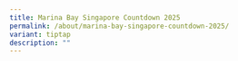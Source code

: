 ```yaml
---
title: Marina Bay Singapore Countdown 2025
permalink: /about/marina-bay-singapore-countdown-2025/
variant: tiptap
description: ""
---
```

